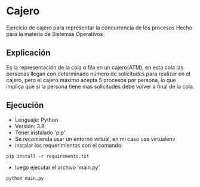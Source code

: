 # Cajero
Ejercicio de cajero para representar la concurrencia de los procesos
Hecho para la materia de Sistemas Operativos

## Explicación
Es la representación de la cola o fila en un cajero(ATM), en esta cola las personas llegan con determinado número de solicitudes para realizar en el cajero, pero el cajero máximo acepta 5 procesos por persona, lo que implica que si la persona tiene mas solicitudes debe volver a final de la cola.

## Ejecución
- Lenguaje: Python
- Versión: 3.8
- Tener instalado 'pip'
- Se recomienda usar un entorno virtual, en mi caso use virtualenv
- instalar los requerimientos con el comando:
~~~
pip install -r requirements.txt
~~~
- luego ejecutar el archivo 'main.py'
~~~
python main.py
~~~
